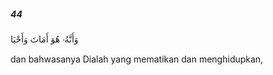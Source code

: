 ##### 44

<span class="ayah">وَأَنَّهُۥ هُوَ أَمَاتَ وَأَحْيَا</span>

<span class="ayah_translation">dan bahwasanya Dialah yang mematikan dan menghidupkan,</span>
